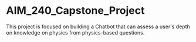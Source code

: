 # AIM_240_Capstone_Project
This project is focused on building a Chatbot that can assess a user's depth on knowledge on physics from physics-based questions.
